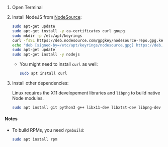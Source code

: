 1. Open Terminal
2. Install NodeJS from [NodeSource](https://github.com/nodesource/distributions#installation-instructions):

    ```sh
    sudo apt-get update
    sudo apt-get install -y ca-certificates curl gnupg
    sudo mkdir -p /etc/apt/keyrings
    curl -fsSL https://deb.nodesource.com/gpgkey/nodesource-repo.gpg.key | sudo gpg --dearmor -o /etc/apt/keyrings/nodesource.gpg
    echo "deb [signed-by=/etc/apt/keyrings/nodesource.gpg] https://deb.nodesource.com/node_16.x nodistro main" | sudo tee /etc/apt/sources.list.d/nodesource.list
    sudo apt-get update
    sudo apt-get install -y nodejs
    ```

	* You might need to install `curl` as well:

        ```sh
        sudo apt install curl
        ```

3. Install other dependencies:

    Linux requires the X11 developement libraries and `libpng` to build native Node modules.

    ```sh
    sudo apt install git python3 g++ libx11-dev libxtst-dev libpng-dev
    ```

#### Notes
* To build RPMs, you need `rpmbuild`:

    ```sh
    sudo apt install rpm
    ```
